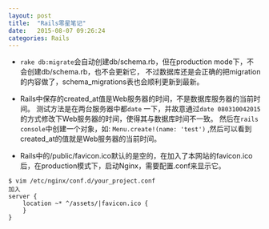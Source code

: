 ```yaml
---
layout: post
title:  "Rails零星笔记"
date:   2015-08-07 09:26:24
categories: Rails
---
```

* `rake db:migrate`会自动创建db/schema.rb，但在production mode下，不会创建db/schema.rb，也不会更新它，
不过数据库还是会正确的把migration的内容做了，schema_migrations表也会顺利更新到最新。

* Rails中保存的created_at值是Web服务器的时间，不是数据库服务器的当前时间。
测试方法是在两台服务器中都`date` 一下，并故意通过`date 080310042015`的方式修改下Web服务器的时间，使得其与数据库时间不一致。
然后在`rails console`中创建一个对象，如: `Menu.create!(name: 'test')` ,然后可以看到created_at的值就是Web服务器的当前时间。

* Rails中的/public/favicon.ico默认的是空的，在加入了本网站的favicon.ico后，在production模式下，启动Nginx，需要配置.conf来显示它。
```
$ vim /etc/nginx/conf.d/your_project.conf
加入
server {
    location ~* ^/assets/|favicon.ico {
    }
}
```


